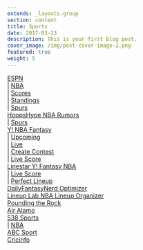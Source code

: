 ```yaml
---
extends: _layouts.group
section: content
title: Sports
date: 2017-03-23
description: This is your first blog post.
cover_image: /img/post-cover-image-2.png
featured: true
weight: 5
---
```

<div class="grid grid-cols-1 xl:grid-cols-2">
    <div>
        <a href="http://global.espn.com/?src=com">ESPN</a>
        <div class="sm:inline-block"> | <a href="http://espn.com/nba">NBA</a></div>
        <div class="sm:inline-block"> | <a href="http://www.espn.com/nba/scoreboard">Scores</a></div>
        <div class="sm:inline-block"> | <a href="http://www.espn.com/nba/standings">Standings</a></div>
        <div class="sm:inline-block"> | <a href="http://www.espn.com/nba/team/_/name/sa/san-antonio-spurs">Spurs</a></div>
    </div>
    <div>
        <a href="http://hoopshype.com/rumors">HoopsHype NBA Rumors</a>
        <div class="sm:inline-block"> | <a href="http://hoopshype.com/team/san-antonio-spurs/">Spurs</a></div>
    </div>
    <div>
        <a href="http://sports.yahoo.com/dailyfantasy">Y! NBA Fantasy</a>
        <div class="sm:inline-block"> | <a href="http://sports.yahoo.com/dailyfantasy/contests/upcoming">Upcoming</a></div>
        <div class="sm:inline-block"> | <a href="http://sports.yahoo.com/dailyfantasy/contests/live">Live</a></div>
        <div class="sm:inline-block"> | <a href="http://sports.yahoo.com/dailyfantasy/contest/create">Create Contest</a></div>
        <div class="sm:inline-block"> | <a href="http://sports.yahoo.com/dailyfantasy/research/live">Live Score</a></div>
    </div>
    <div>
        <a href="http://www.linestarapp.com/DailyDashboard/Sport/NBA/Site/Yahoo">Linestar Y! Fantasy NBA</a>
        <div class="sm:inline-block"> | <a href="http://www.linestarapp.com/LiveScoring/Sport/NBA/Site/Yahoo">Live Score</a></div>
        <div class="sm:inline-block"> | <a href="http://www.linestarapp.com/Perfect/Sport/NBA/Site/Yahoo">Perfect Lineup</a></div>
    </div>
    <div>
        <a href="http://dailyfantasynerd.com/optimizer/yahoo/nba">DailyFantasyNerd Optimizer</a>
    </div>
    <div>
        <a href="https://www.lineuplab.com/nba-lineup-optimizer">Lineup Lab NBA Lineup Organizer</a>
    </div>
    <div>
        <a href="http://www.poundingtherock.com/">Pounding the Rock</a>
    </div>
    <div>
        <a href="https://airalamo.com/">Air Alamo</a>
    </div>
    <div>
        <a href="http://fivethirtyeight.com/sports/">538 Sports</a>
        <div class="sm:inline-block"> | <a href="http://fivethirtyeight.com/tag/nba/">NBA</a></div>
    </div>
    <div>
        <a href="http://abc.net.au/news/sport/">ABC Sport</a>
    </div>
    <div>
        <a href="http://espncricinfo.com/?edition-view=espncricinfo-en-au&amp;set=true">Cricinfo</a>
    </div>
</div>
